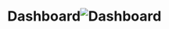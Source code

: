 # Dashboard![Dashboard](https://user-images.githubusercontent.com/106101620/184255941-f2a7acc0-dc0d-4fb1-bbda-b81c5820d9a4.jpeg)
